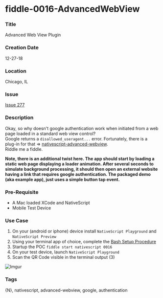 fiddle-0016-AdvancedWebView
======

### Title

Advanced Web View Plugin


### Creation Date

12-27-18


### Location

Chicago, IL


### Issue

[Issue 277](https://github.com/bradyhouse/house/issues/277)


### Description

Okay, so why doesn't google authentication work when initiated from a web page loaded in a standard web view control?  
Google returns a `disallowed_useragent...` error.  Fortunately, there is a plug-in for that => [nativescript-advanced-webview](https://github.com/bradmartin/nativescript-advanced-webview).  
Riddle me a fiddle.

__Note, there is an additional twist here.  The app should start by loading a static web page displaying a loader 
animation.  After several seconds to simulate background processing, it should then open an external website having a 
link that requires google authentication. The packaged demo (aka example app), just uses a simple button tap event.__


### Pre-Requisite

*   A Mac loaded XCode and NativeScript
*   Mobile Test Device


### Use Case

1.  On your (android or iphone) device install `NativeScript Playground` and `NativeScript Preview`
2.  Using your terminal app of choice, complete the [Bash Setup Procedure](https://github.com/bradyhouse/house/wiki/Setup-(Mac-OS))
3.  Startup the POC `fiddle start nativescript 0016`
4.  On your test device, launch `NativeScript Playground`
5.  Scan the QR Code visible in the terminal output (3)

![Imgur](https://i.imgur.com/YqQuk6r.gifv)


### Tags

{N}, nativescript, advanced-webview, google, authentication
